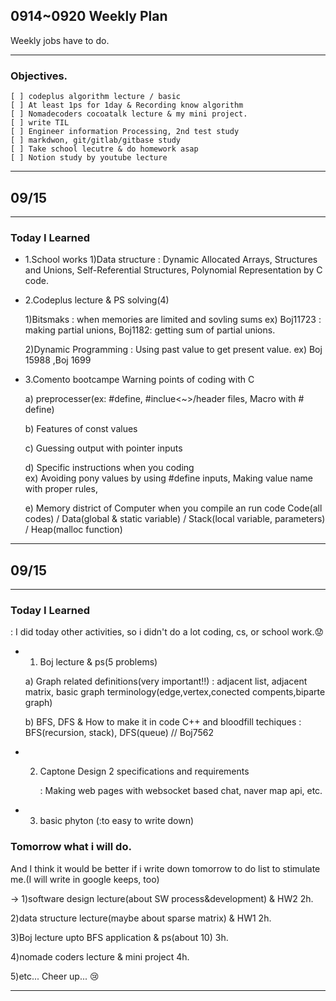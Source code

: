 ## 0914~0920 Weekly Plan

Weekly jobs have to do.

---

### Objectives.

    [ ] codeplus algorithm lecture / basic
    [ ] At least 1ps for 1day & Recording know algorithm
    [ ] Nomadecoders cocoatalk lecture & my mini project.
    [ ] write TIL
    [ ] Engineer information Processing, 2nd test study
    [ ] markdwon, git/gitlab/gitbase study
    [ ] Take school lecutre & do homework asap
    [ ] Notion study by youtube lecture

---

## 09/15

---

### Today I Learned

- 1.School works
  1)Data structure : Dynamic Allocated Arrays, Structures and Unions, Self-Referential Structures, Polynomial Representation by C code.

- 2.Codeplus lecture & PS solving(4)

  1)Bitsmaks : when memories are limited and sovling sums
  ex) Boj11723 : making partial unions, Boj1182: getting sum of partial unions.

  2)Dynamic Programming : Using past value to get present value.
  ex) Boj 15988 ,Boj 1699

- 3.Comento bootcampe
  Warning points of coding with C

  a) preprocesser(ex: #define, #inclue<~>/header files, Macro with # define)

  b) Features of const values

  c) Guessing output with pointer inputs

  d) Specific instructions when you coding  
   ex) Avoiding pony values by using #define inputs, Making value name with proper rules,

  e) Memory district of Computer when you compile an run code
  Code(all codes) / Data(global & static variable) / Stack(local variable, parameters) / Heap(malloc function)

---

## 09/15

---

### Today I Learned

: I did today other activities, so i didn't do a lot coding, cs, or school work.:worried:

- 1. Boj lecture & ps(5 problems)

  a) Graph related definitions(very important!!)
  : adjacent list, adjacent matrix, basic graph terminology(edge,vertex,conected compents,biparte graph)

  b) BFS, DFS & How to make it in code C++ and bloodfill techiques
  : BFS(recursion, stack), DFS(queue) // Boj7562

- 2. Captone Design 2 specifications and requirements

     : Making web pages with websocket based chat, naver map api, etc.

- 3. basic phyton (:to easy to write down)

### Tomorrow what i will do.

And I think it would be better if i write down tomorrow to do list to stimulate me.(I will write in google keeps, too)

-> 1)software design lecture(about SW process&development) & HW2 2h.

2)data structure lecture(maybe about sparse matrix) & HW1 2h.

3)Boj lecture upto BFS application & ps(about 10) 3h.

4)nomade coders lecture & mini project 4h.

5)etc... Cheer up... :cry:

---
